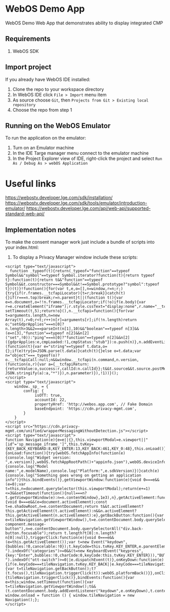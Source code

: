 # WebOS Demo App
WebOS Demo Web App that demonstrates ability to display integrated CMP

## Requirements
1. WebOS SDK

## Import project
If you already have WebOS IDE installed:
1. Clone the repo to your workspace directory
2. In WebOS IDE click `File > Import` menu item
3. As source choose `Git`, then `Projects from Git > Existing local repository`
4. Choose the repo from step 1

## Running on the WebOS Emulator
To run the application on the emulator:
1. Turn on an Emulator machine
2. In the IDE Targe manager menu connect to the emulator machine
1. In the Project Explorer view of IDE, right-click the project and select `Run As / Debug As > webOS Application`

# Useful links
https://webostv.developer.lge.com/sdk/installation/
https://webostv.developer.lge.com/sdk/tools/emulator/introduction-emulator/
https://webostv.developer.lge.com/api/web-api/supported-standard-web-api/

## Implementation notes
To make the consent manager work just include a bundle of scripts into your index.html:
1. To display a Privacy Manager window include these scripts:
```
<script type="text/javascript">
  function _typeof(t){return(_typeof="function"==typeof Symbol&&"symbol"==typeof Symbol.iterator?function(t){return typeof t}:function(t){return t&&"function"==typeof Symbol&&t.constructor===Symbol&&t!==Symbol.prototype?"symbol":typeof t})(t)}!function(){for(var t,e,o=[],n=window,r=n;r;){try{if(r.frames.__tcfapiLocator){t=r;break}}catch(t){}if(r===n.top)break;r=n.parent}t||(function t(){var e=n.document,o=!!n.frames.__tcfapiLocator;if(!o)if(e.body){var r=e.createElement("iframe");r.style.cssText="display:none",r.name="__tcfapiLocator",e.body.appendChild(r)}else setTimeout(t,5);return!o}(),n.__tcfapi=function(){for(var t=arguments.length,n=new Array(t),r=0;r<t;r++)n[r]=arguments[r];if(!n.length)return o;"setGdprApplies"===n[0]?n.length>3&&2===parseInt(n[1],10)&&"boolean"==typeof n[3]&&(e=n[3],"function"==typeof n[2]&&n[2]("set",!0)):"ping"===n[0]?"function"==typeof n[2]&&n[2]({gdprApplies:e,cmpLoaded:!1,cmpStatus:"stub"}):o.push(n)},n.addEventListener("message",(function(t){var e="string"==typeof t.data,o={};if(e)try{o=JSON.parse(t.data)}catch(t){}else o=t.data;var n="object"===_typeof(o)?o.__tcfapiCall:null;n&&window.__tcfapi(n.command,n.version,(function(o,r){var a={__tcfapiReturn:{returnValue:o,success:r,callId:n.callId}};t&&t.source&&t.source.postMessage&&t.source.postMessage(e?JSON.stringify(a):a,"*")}),n.parameter)}),!1))}();
</script>
<script type="text/javascript">
    window._sp_ = {
        config: {
             isOTT: true,
             accountId: 22,
             propertyHref: 'http://webos.app.com', // Fake Domain
             baseEndpoint: 'https://cdn.privacy-mgmt.com',
        }
    }
</script>
<script src="https://cdn.privacy-mgmt.com/unified/wrapperMessagingWithoutDetection.js"></script>
<script type="text/javascript">
function Navigation(e){e=e||{},this.viewportModal=e.viewport||"[id^='sp_message_iframe_']",this.tvKey={KEY_BACK_KEYBOARD:8,KEY_ENTER:13,KEY_BACK:461,KEY_0:48},this.onLoad()}Navigation.prototype={onLoad:function(){try{webOS.fetchAppInfo(function(e){console.log("Widget version: ",e.version)},webOS.fetchAppRootPath()+"appinfo.json"),webOS.deviceInfo(function(e){console.log("Model name:",e.modelName),console.log("Platform:",e.sdkVersion)})}catch(e){console.log("Something goes wrong on getting an application info")}this.bindEvents()},getViewportWindow:function(e){void 0===e&&(e=0);var t=this,n=document.querySelector(this.viewportModal);return(e+=1)<=3&&setTimeout(function(){null===n?t.getViewportWindow(e):n=n.contentWindow},1e3),n},getActiveElement:function(e){void 0===e&&(e=document.activeElement);const t=e.shadowRoot,n=e.contentDocument;return t&&t.activeElement?this.getActiveElement(t.activeElement):n&&n.activeElement?this.getActiveElement(n.activeElement):e},getBackButton:function(){var e=tileNavigation.getViewportWindow(),t=e.contentDocument.body.querySelectorAll("div.message-component.message-button"),n=e.contentDocument.body.querySelectorAll("div.back-button.focusable");return t.length?t[0]:n.length?n[0]:null},triggerClick:function(e){void 0===e&&(e=this.getActiveElement());var t=new Event("keydown",{bubbles:!0,cancelable:!0});t.keyCode=this.tvKey.KEY_ENTER,e.parentElement.className.split(" ").indexOf("categories")>=0&&(t=new KeyboardEvent("keypress",{key:"Enter",bubbles:!0,charCode:0,keyCode:this.tvKey.KEY_ENTER})),"BUTTON"===e.tagName&&e.className.split(" ").indexOf("ott-switch")>=0||e.dispatchEvent(t)},onKeyDown:function(e){if(e.keyCode===tileNavigation.tvKey.KEY_BACK||e.keyCode===tileNavigation.tvKey.KEY_BACK_KEYBOARD){var t=tileNavigation.getBackButton();t?(t.focus(),tileNavigation.triggerClick(t)):webOS.platformBack()}},onClick:function(e){tileNavigation.triggerClick()},bindEvents:function(){var e=this;window.setTimeout(function(){var t=tileNavigation.getViewportWindow();t&&(t.contentDocument.body.addEventListener("keydown",e.onKeyDown),t.contentDocument.body.addEventListener("click",e.onClick))},3e3)}};
window.onload = function () { window.tileNavigation = new Navigation();};
</script>
```
